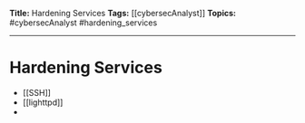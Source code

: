 **Title:** Hardening Services
**Tags:** [[cybersecAnalyst]]
**Topics:** #cybersecAnalyst #hardening_services 

---
# Hardening Services
- [[SSH]]
- [[lighttpd]]
- 